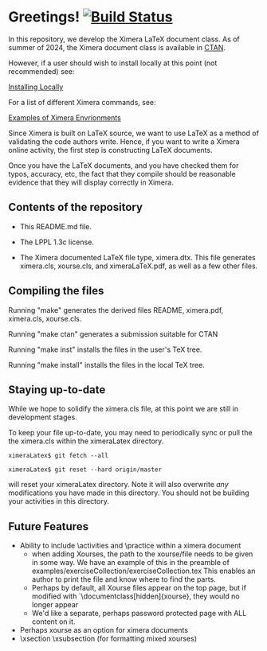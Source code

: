 Greetings! [![Build Status](https://travis-ci.org/XimeraProject/ximeraLatex.svg?branch=master)](https://travis-ci.org/XimeraProject/ximeraLatex)
==========

In this repository, we develop the Ximera LaTeX document class. As of summer of 2024, the Ximera document class is available in [CTAN](https://ctan.org/pkg/ximera?lang=en).

However, if a user should wish to install locally at this point (not recommended) see: 

[Installing Locally](./installingLocally.md)

For a list of different Ximera commands, see: 

[Examples of Ximera Envrionments](https://go.osu.edu/ximera-examples)


Since Ximera is built on LaTeX source, we want to use LaTeX as a
method of validating the code authors write. Hence, if you want to
write a Ximera online activity, the first step is constructing LaTeX
documents.

Once you have the LaTeX documents, and you have checked them for
typos, accuracy, etc, the fact that they compile should be reasonable
evidence that they will display correctly in Ximera.



Contents of the repository
---------------------------

* This README.md file. 

* The LPPL 1.3c license.

* The Ximera documented LaTeX file type, ximera.dtx. This file
  generates ximera.cls, xourse.cls, and ximeraLaTeX.pdf, as well as a
  few other files.


Compiling the files
-------------------

Running "make" generates the derived files README, ximera.pdf, ximera.cls, xourse.cls.

Running "make ctan" generates a submission suitable for CTAN

Running "make inst" installs the files in the user's TeX tree.

Running "make install" installs the files in the local TeX tree.

Staying up-to-date
------------------

While we hope to solidify the ximera.cls file, at this point we are
still in development stages.

To keep your file up-to-date, you may need to periodically sync or
pull the the ximera.cls within the ximeraLatex directory.

`ximeraLatex$ git fetch --all`

`ximeraLatex$ git reset --hard origin/master`

will reset your ximeraLatex directory. Note it will also overwrite
*any* modifications you have made in this directory. You should not be
building your activities in this directory.



Future Features
---------------

- Ability to include \activities and \practice within a ximera document
  - when adding Xourses, the path to the xourse/file needs to be given
in some way. We have an example of this in the preamble of
examples/exerciseCollection/exerciseCollection.tex This enables an
author to print the file and know where to find the parts.
  - Perhaps by default, all Xourse files appear on the top page, but if modified with `\documentclass[hidden]{xourse}, they would no longer appear
  - We'd like a separate, perhaps password protected page with ALL content on it.
- Perhaps xourse as an option for ximera documents
- \xsection \xsubsection (for formatting mixed xourses)
